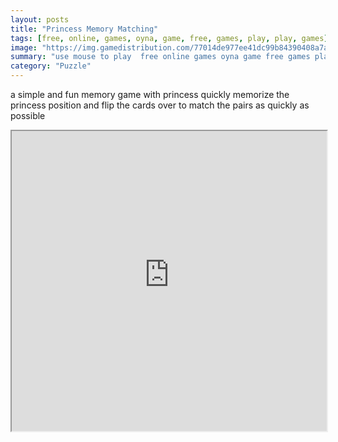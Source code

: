 ```yaml
---
layout: posts
title: "Princess Memory Matching"
tags: [free, online, games, oyna, game, free, games, play, play, games]
image: "https://img.gamedistribution.com/77014de977ee41dc99b84390408a7a09.jpg"
summary: "use mouse to play  free online games oyna game free games play play games"
category: "Puzzle"
---
```


a simple and fun memory game with princess quickly memorize the princess position and flip the cards over to match the pairs as quickly as possible

<iframe width="100%" height="480px;" src="https://html5.gamedistribution.com/77014de977ee41dc99b84390408a7a09/"></iframe>
